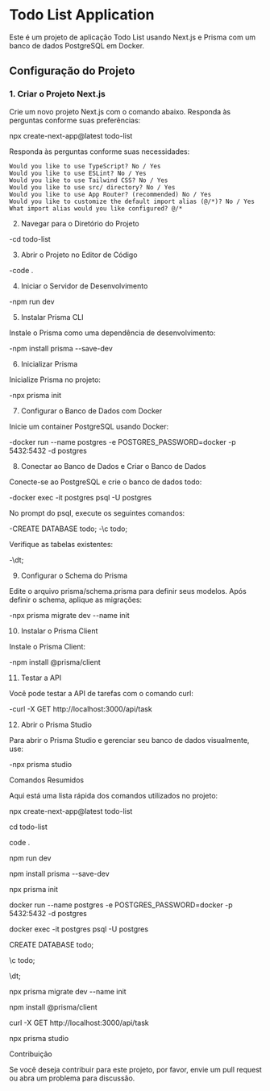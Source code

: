 # Todo List Application

Este é um projeto de aplicação Todo List usando Next.js e Prisma com um banco de dados PostgreSQL em Docker.

## Configuração do Projeto

### 1. Criar o Projeto Next.js

Crie um novo projeto Next.js com o comando abaixo. Responda às perguntas conforme suas preferências:

npx create-next-app@latest todo-list

Responda às perguntas conforme suas necessidades:

    Would you like to use TypeScript? No / Yes
    Would you like to use ESLint? No / Yes
    Would you like to use Tailwind CSS? No / Yes
    Would you like to use src/ directory? No / Yes
    Would you like to use App Router? (recommended) No / Yes
    Would you like to customize the default import alias (@/*)? No / Yes
    What import alias would you like configured? @/*

2. Navegar para o Diretório do Projeto


-cd todo-list

3. Abrir o Projeto no Editor de Código


-code .

4. Iniciar o Servidor de Desenvolvimento


-npm run dev

5. Instalar Prisma CLI

Instale o Prisma como uma dependência de desenvolvimento:


-npm install prisma --save-dev

6. Inicializar Prisma

Inicialize Prisma no projeto:

-npx prisma init

7. Configurar o Banco de Dados com Docker

Inicie um container PostgreSQL usando Docker:

-docker run --name postgres -e POSTGRES_PASSWORD=docker -p 5432:5432 -d postgres

8. Conectar ao Banco de Dados e Criar o Banco de Dados

Conecte-se ao PostgreSQL e crie o banco de dados todo:

-docker exec -it postgres psql -U postgres

No prompt do psql, execute os seguintes comandos:


-CREATE DATABASE todo;
-\c todo;

Verifique as tabelas existentes:

-\dt;

9. Configurar o Schema do Prisma

Edite o arquivo prisma/schema.prisma para definir seus modelos. Após definir o schema, aplique as migrações:

-npx prisma migrate dev --name init

10. Instalar o Prisma Client

Instale o Prisma Client:

-npm install @prisma/client

11. Testar a API

Você pode testar a API de tarefas com o comando curl:

-curl -X GET http://localhost:3000/api/task

12. Abrir o Prisma Studio

Para abrir o Prisma Studio e gerenciar seu banco de dados visualmente, use:

-npx prisma studio

Comandos Resumidos

Aqui está uma lista rápida dos comandos utilizados no projeto:

npx create-next-app@latest todo-list

cd todo-list

code .

npm run dev

npm install prisma --save-dev

npx prisma init

docker run --name postgres -e POSTGRES_PASSWORD=docker -p 5432:5432 -d postgres

docker exec -it postgres psql -U postgres

CREATE DATABASE todo;

\c todo;

\dt;

npx prisma migrate dev --name init

npm install @prisma/client

curl -X GET http://localhost:3000/api/task

npx prisma studio

Contribuição

Se você deseja contribuir para este projeto, por favor, envie um pull request ou abra um problema para discussão.


